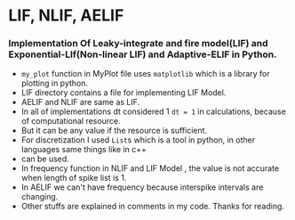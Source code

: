 # LIF, NLIF, AELIF
### Implementation Of Leaky-integrate and fire model(LIF) and Exponential-LIf(Non-linear LIF) and Adaptive-ELIF in Python.

- `my_plot` function in MyPlot file uses `matplotlib` which is a library for plotting in python.
- LIF directory contains a file for implementing LIF Model.
- AELIF and NLIF are same as LIF.
- In all of implementations dt considered 1 `dt = 1` in calculations, because of computational resource.
- But it can be any value if the resource is sufficient.
- For discretization I used `List`s which is a tool in python, in other languages same things like <vector> in c++
- can be used.
- In frequency function in NLIF and LIF Model , the value is not accurate when length of spike list is 1.
- In AELIF we can't have frequency because interspike intervals are changing.
- Other stuffs are explained in comments in my code.
Thanks for reading.
